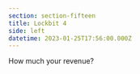 ```yaml
---
section: section-fifteen
title: Lockbit 4
side: left
datetime: 2023-01-25T17:56:00.000Z
---
```

How much your revenue?
